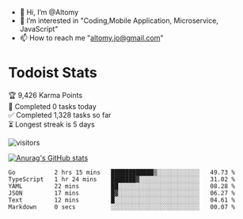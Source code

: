 - 👋 Hi, I’m @Altomy
- 👀 I’m interested in "Coding,Mobile Application, Microservice, JavaScript"
- 📫 How to reach me "altomy.jo@gmail.com"

# Todoist Stats

<!-- TODO-IST:START -->
🏆  9,426 Karma Points           
🌸  Completed 0 tasks today           
✅  Completed 1,328 tasks so far           
⏳  Longest streak is 5 days
<!-- TODO-IST:END -->



![visitors](https://visitor-badge.glitch.me/badge?page_id=Altomy&left_color=green&right_color=red)

[![Anurag's GitHub stats](https://github-readme-stats.vercel.app/api?username=Altomy&count_private=true)](https://github.com/anuraghazra/github-readme-stats)



<!--START_SECTION:waka-->

```text
Go           2 hrs 15 mins   ████████████▒░░░░░░░░░░░░   49.73 %
TypeScript   1 hr 24 mins    ███████▓░░░░░░░░░░░░░░░░░   31.02 %
YAML         22 mins         ██░░░░░░░░░░░░░░░░░░░░░░░   08.28 %
JSON         17 mins         █▓░░░░░░░░░░░░░░░░░░░░░░░   06.27 %
Text         12 mins         █░░░░░░░░░░░░░░░░░░░░░░░░   04.61 %
Markdown     0 secs          ░░░░░░░░░░░░░░░░░░░░░░░░░   00.07 %
```

<!--END_SECTION:waka-->
